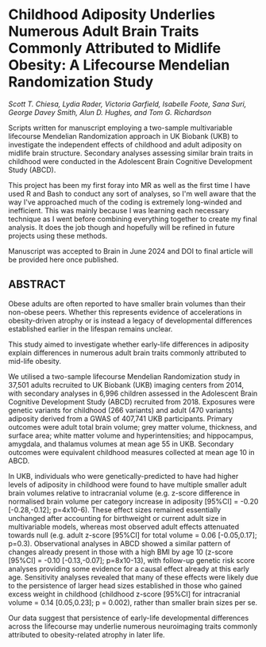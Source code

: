 # Childhood Adiposity Underlies Numerous Adult Brain Traits Commonly Attributed to Midlife Obesity: A Lifecourse Mendelian Randomization Study
_Scott T. Chiesa, Lydia Rader, Victoria Garfield, Isabelle Foote, Sana Suri, George Davey Smith, Alun D. Hughes, and Tom G. Richardson_

Scripts written for manuscript employing a two-sample multivariable lifecourse Mendelian Randomization approach in UK Biobank (UKB) to investigate the independent effects of childhood and adult adiposity on midlife brain structure. Secondary analyses assessing similar brain traits in childhood were conducted in the Adolescent Brain Cognitive Development Study (ABCD).

This project has been my first foray into MR as well as the first time I have used R and Bash to conduct any sort of analyses, so I'm well aware that the way I've approached much of the coding is extremely long-winded and inefficient. This was mainly because I was learning each necessary technique as I went before combining everything together to create my final analysis. It does the job though and hopefully will be refined in future projects using these methods.

Manuscript was accepted to Brain in June 2024 and DOI to final article will be provided here once published.

## ABSTRACT

Obese adults are often reported to have smaller brain volumes than their non-obese peers. Whether this represents evidence of accelerations in obesity-driven atrophy or is instead a legacy of developmental differences established earlier in the lifespan remains unclear. 

This study aimed to investigate whether early-life differences in adiposity explain differences in numerous adult brain traits commonly attributed to mid-life obesity.

We utilised a two-sample lifecourse Mendelian Randomization study in 37,501 adults recruited to UK Biobank (UKB) imaging centers from 2014, with secondary analyses in 6,996 children assessed in the Adolescent Brain Cognitive Development Study (ABCD) recruited from 2018. Exposures were genetic variants for childhood (266 variants) and adult (470 variants) adiposity derived from a GWAS of 407,741 UKB participants. Primary outcomes were adult total brain volume; grey matter volume, thickness, and surface area; white matter volume and hyperintensities; and hippocampus, amygdala, and thalamus volumes at mean age 55 in UKB. Secondary outcomes were equivalent childhood measures collected at mean age 10 in ABCD.

In UKB, individuals who were genetically-predicted to have had higher levels of adiposity in childhood were found to have multiple smaller adult brain volumes relative to intracranial volume (e.g. z-score difference in normalised brain volume per category increase in adiposity [95%CI] = -0.20 [-0.28,-0.12]; p=4x10-6). These effect sizes remained essentially unchanged after accounting for birthweight or current adult size in multivariable models, whereas most observed adult effects attenuated towards null (e.g. adult z-score [95%CI] for total volume = 0.06 [-0.05,0.17]; p=0.3). Observational analyses in ABCD showed a similar pattern of changes already present in those with a high BMI by age 10 (z-score [95%CI] = -0.10 [-0.13,-0.07]; p=8x10-13), with follow-up genetic risk score analyses providing some evidence for a causal effect already at this early age. Sensitivity analyses revealed that many of these effects were likely due to the persistence of larger head sizes established in those who gained excess weight in childhood (childhood z-score [95%CI] for intracranial volume = 0.14 [0.05,0.23]; p = 0.002), rather than smaller brain sizes per se.

Our data suggest that persistence of early-life developmental differences across the lifecourse may underlie numerous neuroimaging traits commonly attributed to obesity-related atrophy in later life.
